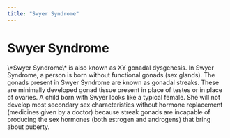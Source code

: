 ```yaml
---
title: "Swyer Syndrome"
---
```


# Swyer Syndrome

<p>\*Swyer Syndrome\* is also known as XY gonadal dysgenesis. In Swyer Syndrome, a person is born without functional gonads (sex glands). The gonads present in Swyer Syndrome are known as gonadal streaks. These are minimally developed gonad tissue present in place of testes or in place of ovaries. A child born with Swyer looks like a typical female. She will not develop most secondary sex characteristics without hormone replacement (medicines given by a doctor) because streak gonads are incapable of producing the sex hormones (both estrogen and androgens) that bring about puberty.</p>